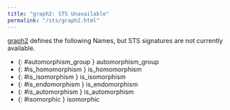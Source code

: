 ```yaml
---
title: "graph2: STS Unavailable"
permalink: "/sts/graph2.html"
---
```






[graph2](/cd/graph2)
defines the following Names, but STS signatures are not currently available.


 *  {: #automorphism_group } automorphism_group
 *  {: #is_homomorphism } is_homomorphism
 *  {: #is_isomorphism } is_isomorphism
 *  {: #is_endomorphism } is_endomorphism
 *  {: #is_automorphism } is_automorphism
 *  {: #isomorphic } isomorphic